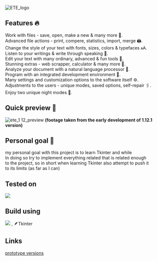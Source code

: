 ![ETE_logo](https://user-images.githubusercontent.com/95249974/181734159-96e38456-fd13-44e2-907b-83b8b45f5dbc.png)

## Features 🔥
Work with files - save, open, make a new & many more 💾.  
Advanced file actions - print, compere, statistics, import, merge  🖨️.  
Change the style of your text with fonts, sizes, colors & typefaces 🗚.  
Listen to your writings & write through speaking 📣.  
Edit your text with many ordinary, advanced & fun tools 🔧.  
Stunning extras - web scrapper, calculator & many more 📩.  
Analyze your document with a natural language processor 📄.  
Program with an integrated development environment 🤖.  
Many settings and customization options to the software itself ⚙️.  
Adjustments to the users - unique modes, saved options, self-repair 🖇️.  
Enjoy two unique night modes 🌙.  

## Quick preview 💎
![ete_1 12_preview](https://github.com/Ariel4545/text_editor/assets/95249974/4d2afa04-acdb-43ed-bd3c-cfafcd9bb3c4)
__(footage taken from the early development of 1.12.1 version)__

## Personal goal 🌟
my personal goal with this project is to learn Tkinter and while  
In doing so try to implement everything related that is related enough  
to the project, so in short when learning Tkinter also attempt to push it  
to its limits (as far as I can)

## Tested on
<img src="https://img.shields.io/badge/Windows-0078D6?style=for-the-badge&logo=windows&logoColor=white" />

## Build using
<img src="https://img.shields.io/badge/Python-FFD43B?style=for-the-badge&logo=python&logoColor=blue" /> , 🪶Tkinter

## Links
[prototype versions](https://drive.google.com/drive/folders/198UXDgf7o3Juqkd-CtJOGqjPYZ_Q4mAq?usp=sharing)
